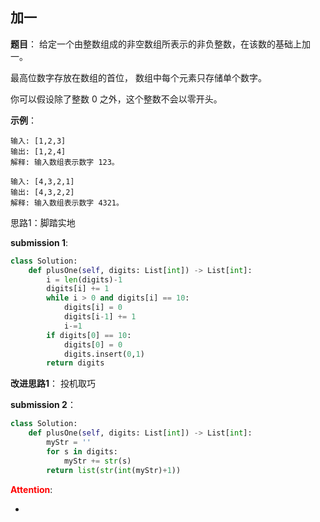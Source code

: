 ## 加一
**题目**：
给定一个由整数组成的非空数组所表示的非负整数，在该数的基础上加一。

最高位数字存放在数组的首位， 数组中每个元素只存储单个数字。

你可以假设除了整数 0 之外，这个整数不会以零开头。


**示例**：
```
输入: [1,2,3]
输出: [1,2,4]
解释: 输入数组表示数字 123。
```
```
输入: [4,3,2,1]
输出: [4,3,2,2]
解释: 输入数组表示数字 4321。
```

思路1：脚踏实地

**submission 1**:
```python
class Solution:
    def plusOne(self, digits: List[int]) -> List[int]:
        i = len(digits)-1
        digits[i] += 1
        while i > 0 and digits[i] == 10:
            digits[i] = 0
            digits[i-1] += 1
            i-=1
        if digits[0] == 10:
            digits[0] = 0
            digits.insert(0,1)
        return digits
```


**改进思路1**：
投机取巧

**submission 2**：
```python
class Solution:
    def plusOne(self, digits: List[int]) -> List[int]:
        myStr = ''
        for s in digits:
            myStr += str(s)
        return list(str(int(myStr)+1))
```


<font color="#FF0000">**Attention**</font>:

- 
